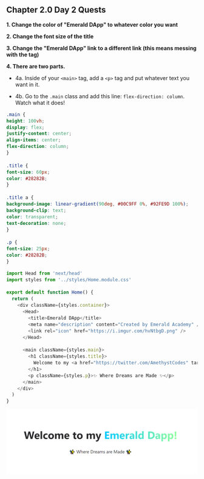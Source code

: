 ## Chapter 2.0 Day 2 Quests

**1. Change the color of "Emerald DApp" to whatever color you want**

**2. Change the font size of the title**

**3. Change the "Emerald DApp" link to a different link (this means messing with the <a> tag)**

**4. There are two parts.**
    
  * 4a. Inside of your `<main>` tag, add a `<p>` tag and put whatever text you want in it.

  * 4b. Go to the `.main` class and add this line: `flex-direction: column`. Watch what it does!
  
  ```css
  .main {
  height: 100vh;
  display: flex;
  justify-content: center;
  align-items: center;
  flex-direction: column;
}

.title {
  font-size: 60px;
  color: #28282B;
}

.title a {
  background-image: linear-gradient(90deg, #00C9FF 0%, #92FE9D 100%);
  background-clip: text;
  color: transparent;
  text-decoration: none;
}

.p {
  font-size: 25px;
  color: #28282B;
}
  
```
```javascript
import Head from 'next/head'
import styles from '../styles/Home.module.css'

export default function Home() {
  return (
    <div className={styles.container}>
      <Head>
        <title>Emerald DApp</title>
        <meta name="description" content="Created by Emerald Academy" />
        <link rel="icon" href="https://i.imgur.com/hvNtbgD.png" />
      </Head>

      <main className={styles.main}>
        <h1 className={styles.title}>
          Welcome to my <a href="https://twitter.com/AmethystCodes" target="_blank">Emerald Dapp!</a>
        </h1>
        <p className={styles.p}>✨ Where Dreams are Made ✨</p>
      </main>
    </div>
  )
}  
```
![Original Dapp Landing Page](/images/dapp-landing-begin.png)
